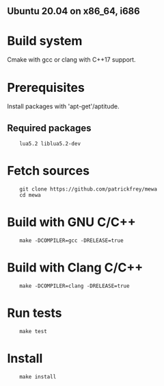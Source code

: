 Ubuntu 20.04 on x86_64, i686
----------------------------

# Build system
Cmake with gcc or clang with C++17 support.

# Prerequisites
Install packages with 'apt-get'/aptitude.

## Required packages
        lua5.2 liblua5.2-dev

# Fetch sources
        git clone https://github.com/patrickfrey/mewa
        cd mewa

# Build with GNU C/C++
        make -DCOMPILER=gcc -DRELEASE=true

# Build with Clang C/C++
        make -DCOMPILER=clang -DRELEASE=true

# Run tests
        make test

# Install
        make install

